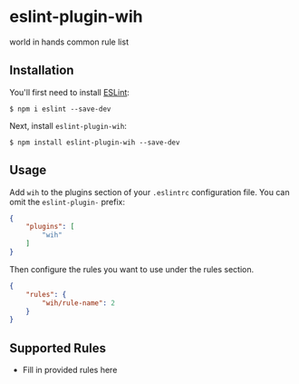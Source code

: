 # eslint-plugin-wih

world in hands common rule list

## Installation

You'll first need to install [ESLint](http://eslint.org):

```
$ npm i eslint --save-dev
```

Next, install `eslint-plugin-wih`:

```
$ npm install eslint-plugin-wih --save-dev
```


## Usage

Add `wih` to the plugins section of your `.eslintrc` configuration file. You can omit the `eslint-plugin-` prefix:

```json
{
    "plugins": [
        "wih"
    ]
}
```


Then configure the rules you want to use under the rules section.

```json
{
    "rules": {
        "wih/rule-name": 2
    }
}
```

## Supported Rules

* Fill in provided rules here





